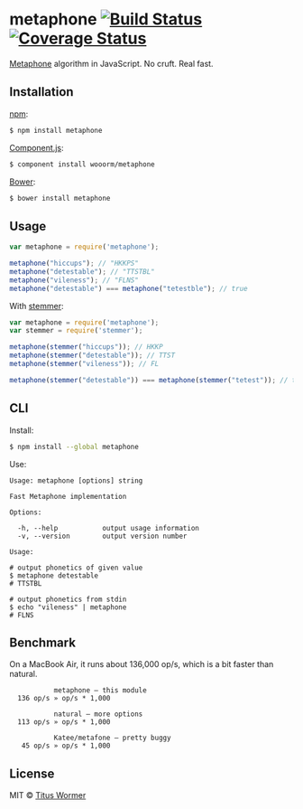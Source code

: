 # metaphone [![Build Status](https://img.shields.io/travis/wooorm/metaphone.svg?style=flat)](https://travis-ci.org/wooorm/metaphone) [![Coverage Status](https://img.shields.io/coveralls/wooorm/metaphone.svg?style=flat)](https://coveralls.io/r/wooorm/metaphone?branch=master)

[Metaphone](http://en.wikipedia.org/wiki/metaphone) algorithm in JavaScript. No cruft. Real fast.

## Installation

[npm](https://docs.npmjs.com/cli/install):

```bash
$ npm install metaphone
```

[Component.js](https://github.com/componentjs/component):

```bash
$ component install wooorm/metaphone
```

[Bower](http://bower.io/#install-packages):

```bash
$ bower install metaphone
```

## Usage

```javascript
var metaphone = require('metaphone');

metaphone("hiccups"); // "HKKPS"
metaphone("detestable"); // "TTSTBL"
metaphone("vileness"); // "FLNS"
metaphone("detestable") === metaphone("tetestble"); // true
```

With [stemmer](https://github.com/wooorm/stemmer):

```javascript
var metaphone = require('metaphone');
var stemmer = require('stemmer');

metaphone(stemmer("hiccups")); // HKKP
metaphone(stemmer("detestable")); // TTST
metaphone(stemmer("vileness")); // FL

metaphone(stemmer("detestable")) === metaphone(stemmer("tetest")); // true
```

## CLI

Install:

```bash
$ npm install --global metaphone
```

Use:

```text
Usage: metaphone [options] string

Fast Metaphone implementation

Options:

  -h, --help           output usage information
  -v, --version        output version number

Usage:

# output phonetics of given value
$ metaphone detestable
# TTSTBL

# output phonetics from stdin
$ echo "vileness" | metaphone
# FLNS
```

## Benchmark

On a MacBook Air, it runs about 136,000 op/s, which is a bit faster than natural.

```text
           metaphone — this module
  136 op/s » op/s * 1,000

           natural — more options
  113 op/s » op/s * 1,000

           Katee/metafone — pretty buggy
   45 op/s » op/s * 1,000
```

## License

MIT © [Titus Wormer](http://wooorm.com)
